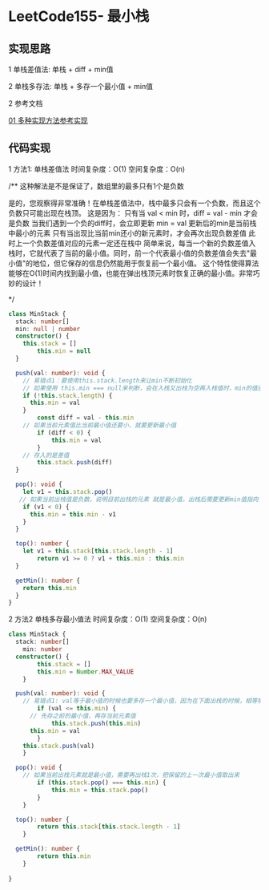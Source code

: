 # LeetCode155- 最小栈

## 实现思路

1 单栈差值法: 单栈 + diff + min值

2 单栈多存法: 单栈 + 多存一个最小值 + min值

2 参考文档

[01 多种实现方法参考实现](https://leetcode.cn/problems/min-stack/solution/xiang-xi-tong-su-de-si-lu-fen-xi-duo-jie-fa-by-38/)


## 代码实现

1 方法1: 单栈差值法 时间复杂度：O(1)  空间复杂度：O(n)

/**
这种解法是不是保证了，数组里的最多只有1个是负数

是的，您观察得非常准确！在单栈差值法中，栈中最多只会有一个负数，而且这个负数只可能出现在栈顶。
这是因为：
只有当 val < min 时，diff = val - min 才会是负数
当我们遇到一个负的diff时，会立即更新 min = val
更新后的min是当前栈中最小的元素
只有当出现比当前min还小的新元素时，才会再次出现负数差值
此时上一个负数差值对应的元素一定还在栈中
简单来说，每当一个新的负数差值入栈时，它就代表了当前的最小值。同时，前一个代表最小值的负数差值会失去"最小值"的地位，但它保存的信息仍然能用于恢复前一个最小值。
这个特性使得算法能够在O(1)时间内找到最小值，也能在弹出栈顶元素时恢复正确的最小值。非常巧妙的设计！

*/

```ts
class MinStack {
  stack: number[]
  min: null | number
  constructor() {
    this.stack = []
		this.min = null
  }

  push(val: number): void {
    // 易错点1：要使用this.stack.length来让min不断初始化
    // 如果使用 this.min === null来判断，会在入栈又出栈为空再入栈值时，min的值还是旧值
    if (!this.stack.length) {
      this.min = val
    }
		const diff = val - this.min
    // 如果当前元素值比当前最小值还要小，就要更新最小值
		if (diff < 0) {
			this.min = val
		}
    // 存入的是差值
		this.stack.push(diff)
  }

  pop(): void {
    let v1 = this.stack.pop()
   // 如果当前出栈值是负数，说明目前出栈的元素 就是最小值，出栈后需要更新min值指向 之前的最小值
    if (v1 < 0) {
      this.min = this.min - v1 
    }
  }

  top(): number {
    let v1 = this.stack[this.stack.length - 1]
		return v1 >= 0 ? v1 + this.min : this.min 
  }

  getMin(): number {
    return this.min
  }
}
```

2 方法2 单栈多存最小值法  时间复杂度：O(1)  空间复杂度：O(n)

```ts
class MinStack {
  stack: number[]
	min: number
  constructor() {
		this.stack = []
		this.min = Number.MAX_VALUE
	}

  push(val: number): void {
    // 易错点1: val等于最小值的时候也要多存一个最小值，因为在下面出栈的时候，相等情况也会出2次
		if (val <= this.min) {
      // 先存之前的最小值，再存当前元素值
			this.stack.push(this.min)
      this.min = val
		}
    this.stack.push(val)
	}

  pop(): void {
    // 如果当前出栈元素就是最小值，需要再出栈1次，把保留的上一次最小值取出来
		if (this.stack.pop() === this.min) {
			this.min = this.stack.pop()
		}
	}

  top(): number {
		return this.stack[this.stack.length - 1]
	}

  getMin(): number {
		return this.min
	}
   
}

```

